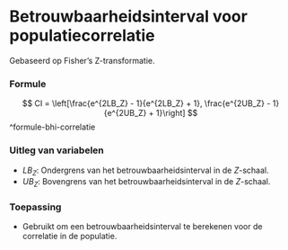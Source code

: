 # Betrouwbaarheidsinterval voor populatiecorrelatie
Gebaseerd op Fisher’s Z-transformatie.

### Formule
$$
CI = \left[\frac{e^{2LB_Z} - 1}{e^{2LB_Z} + 1}, \frac{e^{2UB_Z} - 1}{e^{2UB_Z} + 1}\right]
$$
^formule-bhi-correlatie

### Uitleg van variabelen
- $LB_Z$: Ondergrens van het betrouwbaarheidsinterval in de $Z$-schaal.
- $UB_Z$: Bovengrens van het betrouwbaarheidsinterval in de $Z$-schaal.

### Toepassing
- Gebruikt om een betrouwbaarheidsinterval te berekenen voor de correlatie in de populatie.